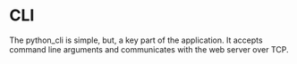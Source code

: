 # CLI
The python_cli is simple, but, a key part of the application. It accepts command line arguments and communicates with the web server over TCP.